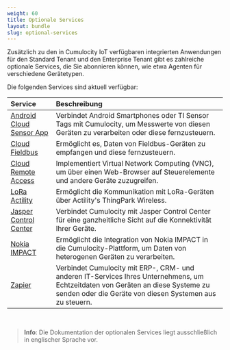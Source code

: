 ```yaml
---
weight: 60
title: Optionale Services
layout: bundle
slug: optional-services
---
```

Zusätzlich zu den in Cumulocity IoT verfügbaren integrierten Anwendungen für den Standard Tenant und den Enterprise Tenant gibt es zahlreiche optionale Services, die Sie abonnieren können, wie etwa Agenten für verschiedene Gerätetypen. 

Die folgenden Services sind aktuell verfügbar:

|Service|Beschreibung|
|:---|:---|
|[Android Cloud Sensor App](/guides/users-guide/optional-services/#android-cloud-sensor-app)|Verbindet Android Smartphones oder TI Sensor Tags mit Cumulocity, um Messwerte von diesen Geräten zu verarbeiten oder diese fernzusteuern.
|[Cloud Fieldbus](/guides/users-guide/optional-services/#cloud-fieldbus)|Ermöglicht es, Daten von Fieldbus-Geräten zu empfangen und diese fernzusteuern.
|[Cloud Remote Access](/guides/users-guide/optional-services/#cloud-remote-access)|Implementiert Virtual Network Computing (VNC), um über einen Web-Browser auf Steuerelemente und andere Geräte zuzugreifen.
|[LoRa Actility](/guides/users-guide/optional-services/#lora)|Ermöglicht die Kommunikation mit LoRa-Geräten über Actility's ThingPark Wireless.
|[Jasper Control Center](/guides/users-guide/optional-services/#jasper)|Verbindet Cumulocity mit Jasper Control Center für eine ganzheitliche Sicht auf die Konnektivität Ihrer Geräte. 
|[Nokia IMPACT](/guides/users-guide/optional-services/#nokia-impact)|Ermöglicht die Integration von Nokia IMPACT in die Cumulocity-Plattform, um Daten von heterogenen Geräten zu verarbeiten.
|[Zapier](/guides/users-guide/optional-services/#saas-integration)|Verbindet Cumulocity mit ERP-, CRM- und anderen IT-Services Ihres Unternehmens, um Echtzeitdaten von Geräten an diese Systeme zu senden oder die Geräte von diesen Systemen aus zu steuern. 

<br>

> **Info**: Die Dokumentation der optionalen Services liegt ausschließlich in englischer Sprache vor. 

